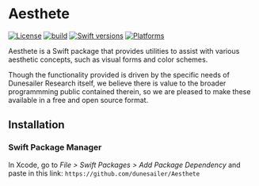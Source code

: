 Aesthete
========

[![License](https://img.shields.io/badge/License-MIT-blue.svg)](https://github.com/dunesailer/Aesthete/blob/master/LICENSE)
[![build](https://github.com/dunesailer/Aesthete/workflows/build/badge.svg)](https://github.com/dunesailer/Aesthete/actions?query=workflow%3Abuild)
[![Swift versions](https://img.shields.io/endpoint?url=https%3A%2F%2Fswiftpackageindex.com%2Fapi%2Fpackages%2Fdunesailer%2FAesthete%2Fbadge%3Ftype%3Dswift-versions)](https://swiftpackageindex.com/dunesailer/Aesthete)
[![Platforms](https://img.shields.io/endpoint?url=https%3A%2F%2Fswiftpackageindex.com%2Fapi%2Fpackages%2Fdunesailer%2FAesthete%2Fbadge%3Ftype%3Dplatforms)](https://swiftpackageindex.com/dunesailer/Aesthete)

Aesthete is a Swift package that provides utilities to assist with various aesthetic concepts, such as visual forms and color schemes.

Though the functionality provided is driven by the specific needs of Dunesailer Research itself, we believe there is value to the broader programmming public contained therein, so we are pleased to make these available in a free and open source format.


## Installation

### Swift Package Manager

In Xcode, go to *File > Swift Packages > Add Package Dependency* and paste in this link:  `https://github.com/dunesailer/Aesthete`
